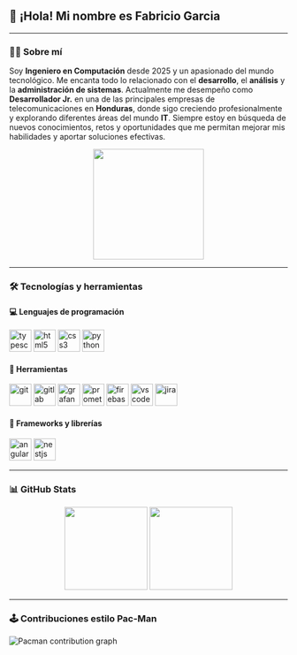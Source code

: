 
## 👋 ¡Hola! Mi nombre es Fabricio Garcia

---

### 👨‍💻 Sobre mí

Soy **Ingeniero en Computación** desde 2025 y un apasionado del mundo tecnológico. Me encanta todo lo relacionado con el **desarrollo**, el **análisis** y la **administración de sistemas**. Actualmente me desempeño como **Desarrollador Jr.** en una de las principales empresas de telecomunicaciones en **Honduras**, donde sigo creciendo profesionalmente y explorando diferentes áreas del mundo **IT**. Siempre estoy en búsqueda de nuevos conocimientos, retos y oportunidades que me permitan mejorar mis habilidades y aportar soluciones efectivas.

<p align="center">
  <img src="https://media.tenor.com/L2NVsm9IRsUAAAAi/mario-bros-star-star-arcade.gif](https://i.pinimg.com/originals/e5/56/ab/e556abe60be7421d18de3d911f6bb958.gif" width="200"/>
</p>

---

### 🛠️ Tecnologías y herramientas

#### 💻 Lenguajes de programación

<div align="left">
  <img src="https://cdn.jsdelivr.net/gh/devicons/devicon/icons/typescript/typescript-original.svg" height="40" alt="typescript" />
  <img src="https://cdn.jsdelivr.net/gh/devicons/devicon/icons/html5/html5-original.svg" height="40" alt="html5" />
  <img src="https://cdn.jsdelivr.net/gh/devicons/devicon/icons/css3/css3-original.svg" height="40" alt="css3" />
  <img src="https://cdn.jsdelivr.net/gh/devicons/devicon/icons/python/python-original.svg" height="40" alt="python" />
</div>

#### 🧰 Herramientas

<div align="left">
  <img src="https://cdn.jsdelivr.net/gh/devicons/devicon/icons/git/git-original.svg" height="40" alt="git" />
  <img src="https://cdn.jsdelivr.net/gh/devicons/devicon/icons/gitlab/gitlab-original.svg" height="40" alt="gitlab" />
  <img src="https://cdn.jsdelivr.net/gh/devicons/devicon/icons/grafana/grafana-original.svg" height="40" alt="grafana" />
  <img src="https://cdn.jsdelivr.net/gh/devicons/devicon/icons/prometheus/prometheus-original.svg" height="40" alt="prometheus" />
  <img src="https://cdn.jsdelivr.net/gh/devicons/devicon/icons/firebase/firebase-plain.svg" height="40" alt="firebase" />
  <img src="https://cdn.jsdelivr.net/gh/devicons/devicon/icons/vscode/vscode-original.svg" height="40" alt="vscode" />
  <img src="https://cdn.jsdelivr.net/gh/devicons/devicon/icons/jira/jira-original.svg" height="40" alt="jira" />
</div>

#### 🧱 Frameworks y librerías

<div align="left">
  <img src="https://cdn.jsdelivr.net/gh/devicons/devicon/icons/angularjs/angularjs-original.svg" height="40" alt="angular" />
  <img src="https://cdn.jsdelivr.net/gh/devicons/devicon/icons/nestjs/nestjs-plain.svg" height="40" alt="nestjs" />
</div>

---

### 📊 GitHub Stats

<div align="center">
  <img height="150" src="https://github-readme-stats.vercel.app/api?username=FabriGarcia2002&show_icons=true&theme=dracula&count_private=true&include_all_commits=true" />
  <img height="150" src="https://github-readme-stats.vercel.app/api/top-langs/?username=FabriGarcia2002&layout=compact&theme=dracula" />
</div>

---

### 🕹️ Contribuciones estilo Pac-Man

<picture>
  <source media="(prefers-color-scheme: dark)" srcset="https://raw.githubusercontent.com/FabriGarcia2002/FabriGarcia2002/output/pacman-contribution-graph-dark.svg">
  <source media="(prefers-color-scheme: light)" srcset="https://raw.githubusercontent.com/FabriGarcia2002/FabriGarcia2002/output/pacman-contribution-graph.svg">
  <img alt="Pacman contribution graph" src="https://raw.githubusercontent.com/FabriGarcia2002/FabriGarcia2002/output/pacman-contribution-graph.svg">
</picture>
